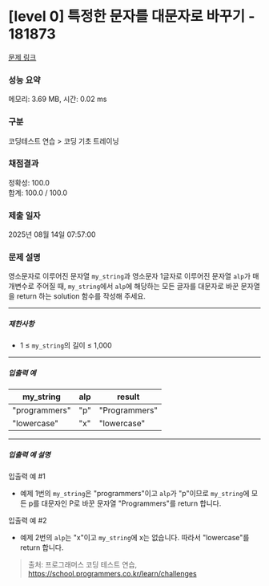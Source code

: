 # [level 0] 특정한 문자를 대문자로 바꾸기 - 181873 

[문제 링크](https://school.programmers.co.kr/learn/courses/30/lessons/181873) 

### 성능 요약

메모리: 3.69 MB, 시간: 0.02 ms

### 구분

코딩테스트 연습 > 코딩 기초 트레이닝

### 채점결과

정확성: 100.0<br/>합계: 100.0 / 100.0

### 제출 일자

2025년 08월 14일 07:57:00

### 문제 설명

<p>영소문자로 이루어진 문자열 <code>my_string</code>과 영소문자 1글자로 이루어진 문자열 <code>alp</code>가 매개변수로 주어질 때, <code>my_string</code>에서 <code>alp</code>에 해당하는 모든 글자를 대문자로 바꾼 문자열을 return 하는 solution 함수를 작성해 주세요.</p>

<hr>

<h5>제한사항</h5>

<ul>
<li>1 ≤ <code>my_string</code>의 길이 ≤ 1,000</li>
</ul>

<hr>

<h5>입출력 예</h5>
<table class="table">
        <thead><tr>
<th>my_string</th>
<th>alp</th>
<th>result</th>
</tr>
</thead>
        <tbody><tr>
<td>"programmers"</td>
<td>"p"</td>
<td>"Programmers"</td>
</tr>
<tr>
<td>"lowercase"</td>
<td>"x"</td>
<td>"lowercase"</td>
</tr>
</tbody>
      </table>
<hr>

<h5>입출력 예 설명</h5>

<p>입출력 예 #1</p>

<ul>
<li>예제 1번의 <code>my_string</code>은 "programmers"이고 <code>alp</code>가 "p"이므로 <code>my_string</code>에 모든 p를 대문자인 P로 바꾼 문자열 "Programmers"를 return 합니다.</li>
</ul>

<p>입출력 예 #2</p>

<ul>
<li>예제 2번의 <code>alp</code>는 "x"이고 <code>my_string</code>에 x는 없습니다. 따라서 "lowercase"를 return 합니다.</li>
</ul>


> 출처: 프로그래머스 코딩 테스트 연습, https://school.programmers.co.kr/learn/challenges